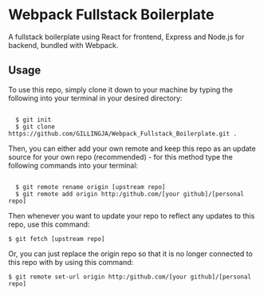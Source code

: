 <h1>Webpack Fullstack Boilerplate</h1>
<p>A fullstack boilerplate using React for frontend, Express and Node.js for backend, bundled with Webpack.</p>

<h2>Usage</h2>
<p>To use this repo, simply clone it down to your machine by typing the following into your terminal in your desired directory:</p>
<code style=display:block;white-space:pre-wrap>
  $ git init
  $ git clone https://github.com/GILLINGJA/Webpack_Fullstack_Boilerplate.git .
</code>
<p>Then, you can either add your own remote and keep this repo as an update source for your own repo (recommended) 
  - for this method type the following commands into your terminal:</p>
<code style=display:block;white-space:pre-wrap>
  $ git remote rename origin [upstream repo]
  $ git remote add origin http:/github.com/[your github]/[personal repo]
</code>
<p>Then whenever you want to update your repo to reflect any updates to this repo, use this command:</p>
<code>$ git fetch [upstream repo]</code>
<p>Or, you can just replace the origin repo so that it is no longer connected to this repo with by using this command:</p>
<code>$ git remote set-url origin http:/github.com/[your github]/[personal repo]</code>